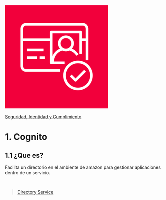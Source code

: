 ![Amazon Cognito](../../00_assets/Seguridad,%20identidad%20y%20cumplimiento/cognito-logo.png)

[Seguridad, Identidad y Cumplimiento](../../05-Seguridad_Identidad_y_Cumplimiento/)

# 1. Cognito

## 1.1 ¿Que es?

Facilita un directorio en el ambiente de amazon para gestionar aplicaciones dentro de un servicio.


<br/>

> [Directory Service](./directoryService.md)

<br/>